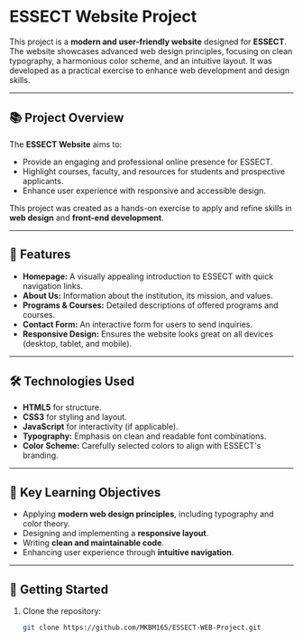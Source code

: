 # ESSECT Website Project

This project is a **modern and user-friendly website** designed for **ESSECT**. The website showcases advanced web design principles, focusing on clean typography, a harmonious color scheme, and an intuitive layout. It was developed as a practical exercise to enhance web development and design skills.

---

## 📚 Project Overview
The **ESSECT Website** aims to:
- Provide an engaging and professional online presence for ESSECT.
- Highlight courses, faculty, and resources for students and prospective applicants.
- Enhance user experience with responsive and accessible design.

This project was created as a hands-on exercise to apply and refine skills in **web design** and **front-end development**.

---

## 🎨 Features
- **Homepage:** A visually appealing introduction to ESSECT with quick navigation links.
- **About Us:** Information about the institution, its mission, and values.
- **Programs & Courses:** Detailed descriptions of offered programs and courses.
- **Contact Form:** An interactive form for users to send inquiries.
- **Responsive Design:** Ensures the website looks great on all devices (desktop, tablet, and mobile).

---

## 🛠️ Technologies Used
- **HTML5** for structure.
- **CSS3** for styling and layout.
- **JavaScript** for interactivity (if applicable).
- **Typography:** Emphasis on clean and readable font combinations.
- **Color Scheme:** Carefully selected colors to align with ESSECT's branding.

---

## 🌟 Key Learning Objectives
- Applying **modern web design principles**, including typography and color theory.
- Designing and implementing a **responsive layout**.
- Writing **clean and maintainable code**.
- Enhancing user experience through **intuitive navigation**.

---

## 🚀 Getting Started
1. Clone the repository:
   ```bash
   git clone https://github.com/MKBM165/ESSECT-WEB-Project.git
